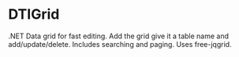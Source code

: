 # DTIGrid
.NET Data grid for fast editing. Add the grid give it a table name and add/update/delete.  Includes searching and paging.  Uses free-jqgrid.
